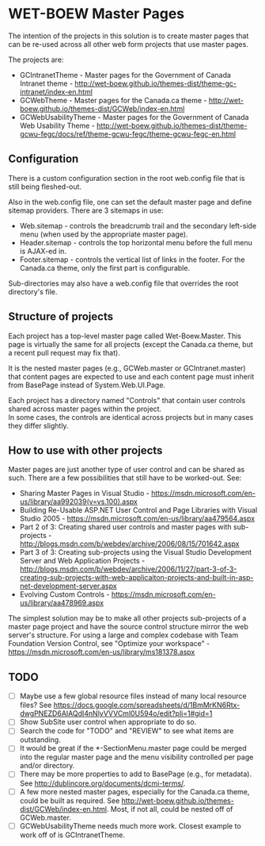 # WET-BOEW Master Pages

The intention of the projects in this solution is to create master pages that can be re-used across all other web form projects that use master pages.

The projects are:
* GCIntranetTheme - Master pages for the Government of Canada Intranet theme - http://wet-boew.github.io/themes-dist/theme-gc-intranet/index-en.html
* GCWebTheme - Master pages for the Canada.ca theme - http://wet-boew.github.io/themes-dist/GCWeb/index-en.html
* GCWebUsabilityTheme - Master pages for the Government of Canada Web Usability Theme - http://wet-boew.github.io/themes-dist/theme-gcwu-fegc/docs/ref/theme-gcwu-fegc/theme-gcwu-fegc-en.html


## Configuration

There is a custom configuration section in the root web.config file that is still being fleshed-out.  

Also in the web.config file, one can set the default master page and define sitemap providers.  There are 3 sitemaps in use:
* Web.sitemap - controls the breadcrumb trail and the secondary left-side menu (when used by the appropriate master page).
* Header.sitemap - controls the top horizontal menu before the full menu is AJAX-ed in.
* Footer.sitemap - controls the vertical list of links in the footer.  For the Canada.ca theme, only the first part is configurable.

Sub-directories may also have a web.config file that overrides the root directory's file.


## Structure of projects

Each project has a top-level master page called Wet-Boew.Master.  This page is virtually the same for all projects 
(except the Canada.ca theme, but a recent pull request may fix that). 

It is the nested master pages (e.g., GCWeb.master or GCIntranet.master) that content pages are expected to use and 
each content page must inherit from BasePage instead of System.Web.UI.Page.

Each project has a directory named "Controls" that contain user controls shared across master pages within the project.  
In some cases, the controls are identical across projects but in many cases they differ slightly.


## How to use with other projects

Master pages are just another type of user control and can be shared as such.  There are a few possibilities that still have to be worked-out. See:
* Sharing Master Pages in Visual Studio - https://msdn.microsoft.com/en-us/library/aa992039(v=vs.100).aspx
* Building Re-Usable ASP.NET User Control and Page Libraries with Visual Studio 2005 - https://msdn.microsoft.com/en-us/library/aa479564.aspx
* Part 2 of 3: Creating shared user controls and master pages with sub-projects - http://blogs.msdn.com/b/webdev/archive/2006/08/15/701642.aspx
* Part 3 of 3: Creating sub-projects using the Visual Studio Development Server and Web Application Projects - http://blogs.msdn.com/b/webdev/archive/2006/11/27/part-3-of-3-creating-sub-projects-with-web-applicaiton-projects-and-built-in-asp-net-development-server.aspx
* Evolving Custom Controls - https://msdn.microsoft.com/en-us/library/aa478969.aspx

The simplest solution may be to make all other projects sub-projects of a master page project and have the source control structure mirror the web server's structure.
For using a large and complex codebase with Team Foundation Version Control, see "Optimize your workspace" - https://msdn.microsoft.com/en-us/library/ms181378.aspx


## TODO

- [ ] Maybe use a few global resource files instead of many local resource files?  See https://docs.google.com/spreadsheets/d/1BmMrKN6Rtx-dwgPNEZD6AIAQdI4nNlyVVVCml0U594o/edit?pli=1#gid=1
- [ ] Show SubSite user control when appropriate to do so.
- [ ] Search the code for "TODO" and "REVIEW" to see what items are outstanding.
- [ ] It would be great if the *-SectionMenu.master page could be merged into the regular master page and the menu visibility controlled per page and/or directory.
- [ ] There may be more properties to add to BasePage (e.g., for metadata).  See http://dublincore.org/documents/dcmi-terms/.
- [ ] A few more nested master pages, especially for the Canada.ca theme, could be built as required.  See http://wet-boew.github.io/themes-dist/GCWeb/index-en.html.  Most, if not all, could be nested off of GCWeb.master.
- [ ] GCWebUsabilityTheme needs much more work.  Closest example to work off of is GCIntranetTheme.
